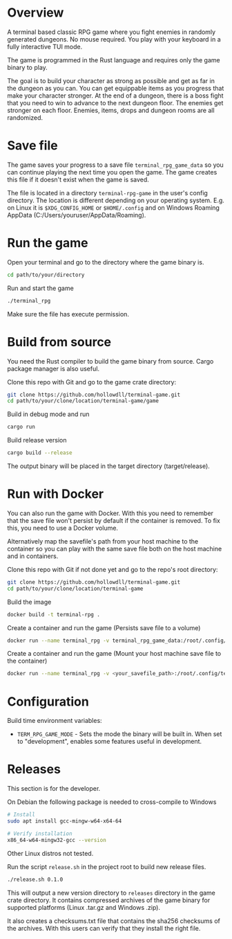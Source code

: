 # Overview

A terminal based classic RPG game where you fight enemies in randomly generated dungeons. No mouse required. You play with your keyboard in a fully interactive TUI mode.

The game is programmed in the Rust language and requires only the game binary to play.

The goal is to build your character as strong as possible and get as far in the dungeon as you can. You can get equippable items as you progress that make your character stronger. At the end of a dungeon, there is a boss fight that you need to win to advance to the next dungeon floor. The enemies get stronger on each floor. Enemies, items, drops and dungeon rooms are all randomized.

# Save file

The game saves your progress to a save file `terminal_rpg_game_data` so you can continue playing the next time you open the game. The game creates this file if it doesn't exist when the game is saved.

The file is located in a directory `terminal-rpg-game` in the user's config directory. The location is different depending on your operating system. E.g. on Linux it is `$XDG_CONFIG_HOME` or `$HOME/.config` and on Windows Roaming AppData (C:/Users/youruser/AppData/Roaming).

# Run the game

Open your terminal and go to the directory where the game binary is.
```sh
cd path/to/your/directory
```

Run and start the game
```sh
./terminal_rpg
```
Make sure the file has execute permission.

# Build from source

You need the Rust compiler to build the game binary from source. Cargo package manager is also useful.

Clone this repo with Git and go to the game crate directory:
```sh
git clone https://github.com/hollowdll/terminal-game.git
cd path/to/your/clone/location/terminal-game/game
```

Build in debug mode and run
```sh
cargo run
```

Build release version
```sh
cargo build --release
```
The output binary will be placed in the target directory (target/release).

# Run with Docker

You can also run the game with Docker. With this you need to remember that the save file won't persist by default if the container is removed. To fix this, you need to use a Docker volume.

Alternatively map the savefile's path from your host machine to the container so you can play with the same save file both on the host machine and in containers.

Clone this repo with Git if not done yet and go to the repo's root directory:
```sh
git clone https://github.com/hollowdll/terminal-game.git
cd path/to/your/clone/location/terminal-game
```

Build the image
```sh
docker build -t terminal-rpg .
```

Create a container and run the game (Persists save file to a volume)
```sh
docker run --name terminal_rpg -v terminal_rpg_game_data:/root/.config/terminal-rpg-game --rm -it terminal-rpg
```

Create a container and run the game (Mount your host machine save file to the container)
```sh
docker run --name terminal_rpg -v <your_savefile_path>:/root/.config/terminal-rpg-game/terminal_rpg_game_data --rm -it terminal-rpg
```

# Configuration

Build time environment variables:

- `TERM_RPG_GAME_MODE` - Sets the mode the binary will be built in. When set to "development", enables some features useful in development.

# Releases

This section is for the developer.

On Debian the following package is needed to cross-compile to Windows
```sh
# Install
sudo apt install gcc-mingw-w64-x64-64

# Verify installation
x86_64-w64-mingw32-gcc --version
```
Other Linux distros not tested.

Run the script `release.sh` in the project root to build new release files.
```sh
./release.sh 0.1.0
```
This will output a new version directory to `releases` directory in the game crate directory. It contains compressed archives of the game binary for supported platforms (Linux .tar.gz and Windows .zip).

It also creates a checksums.txt file that contains the sha256 checksums of the archives. With this users can verify that they install the right file.

